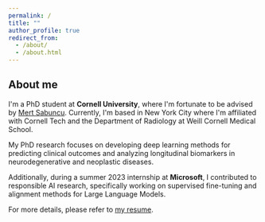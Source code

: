 ```yaml
---
permalink: /
title: ""
author_profile: true
redirect_from: 
  - /about/
  - /about.html
---
```

## About me
I'm a PhD student at **Cornell University**, where I'm fortunate to be advised by [Mert Sabuncu](https://sabuncu.engineering.cornell.edu/people/). Currently, I'm based in New York City where I'm affiliated with Cornell Tech and the Department of Radiology at Weill Cornell Medical School. 

My PhD research focuses on developing deep learning methods for predicting clinical outcomes and analyzing longitudinal biomarkers in neurodegenerative and neoplastic diseases. 

Additionally, during a summer 2023 internship at **Microsoft**, I contributed to responsible AI research, specifically working on supervised fine-tuning and alignment methods for Large Language Models.

For more details, please refer to [my resume](https://batuhankmkaraman.github.io/files/resume_batuhan.pdf).
